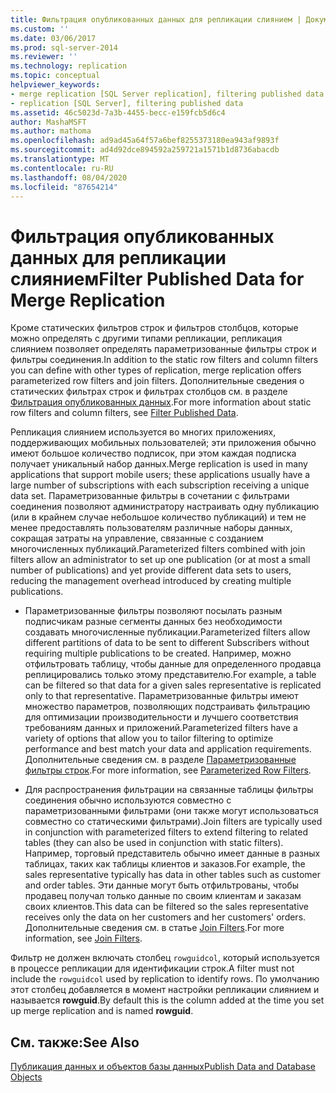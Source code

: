 ```yaml
---
title: Фильтрация опубликованных данных для репликации слиянием | Документация Майкрософт
ms.custom: ''
ms.date: 03/06/2017
ms.prod: sql-server-2014
ms.reviewer: ''
ms.technology: replication
ms.topic: conceptual
helpviewer_keywords:
- merge replication [SQL Server replication], filtering published data
- replication [SQL Server], filtering published data
ms.assetid: 46c5023d-7a3b-4455-becc-e159fcb5d6c4
author: MashaMSFT
ms.author: mathoma
ms.openlocfilehash: ad9ad45a64f57a6bef8255373180ea943af9893f
ms.sourcegitcommit: ad4d92dce894592a259721a1571b1d8736abacdb
ms.translationtype: MT
ms.contentlocale: ru-RU
ms.lasthandoff: 08/04/2020
ms.locfileid: "87654214"
---
```

# <a name="filter-published-data-for-merge-replication"></a><span data-ttu-id="25cd6-102">Фильтрация опубликованных данных для репликации слиянием</span><span class="sxs-lookup"><span data-stu-id="25cd6-102">Filter Published Data for Merge Replication</span></span>
  <span data-ttu-id="25cd6-103">Кроме статических фильтров строк и фильтров столбцов, которые можно определять с другими типами репликации, репликация слиянием позволяет определять параметризованные фильтры строк и фильтры соединения.</span><span class="sxs-lookup"><span data-stu-id="25cd6-103">In addition to the static row filters and column filters you can define with other types of replication, merge replication offers parameterized row filters and join filters.</span></span> <span data-ttu-id="25cd6-104">Дополнительные сведения о статических фильтрах строк и фильтрах столбцов см. в разделе [Фильтрация опубликованных данных](../publish/filter-published-data.md).</span><span class="sxs-lookup"><span data-stu-id="25cd6-104">For more information about static row filters and column filters, see [Filter Published Data](../publish/filter-published-data.md).</span></span>  
  
 <span data-ttu-id="25cd6-105">Репликация слиянием используется во многих приложениях, поддерживающих мобильных пользователей; эти приложения обычно имеют большое количество подписок, при этом каждая подписка получает уникальный набор данных.</span><span class="sxs-lookup"><span data-stu-id="25cd6-105">Merge replication is used in many applications that support mobile users; these applications usually have a large number of subscriptions with each subscription receiving a unique data set.</span></span> <span data-ttu-id="25cd6-106">Параметризованные фильтры в сочетании с фильтрами соединения позволяют администратору настраивать одну публикацию (или в крайнем случае небольшое количество публикаций) и тем не менее предоставлять пользователям различные наборы данных, сокращая затраты на управление, связанные с созданием многочисленных публикаций.</span><span class="sxs-lookup"><span data-stu-id="25cd6-106">Parameterized filters combined with join filters allow an administrator to set up one publication (or at most a small number of publications) and yet provide different data sets to users, reducing the management overhead introduced by creating multiple publications.</span></span>  
  
-   <span data-ttu-id="25cd6-107">Параметризованные фильтры позволяют посылать разным подписчикам разные сегменты данных без необходимости создавать многочисленные публикации.</span><span class="sxs-lookup"><span data-stu-id="25cd6-107">Parameterized filters allow different partitions of data to be sent to different Subscribers without requiring multiple publications to be created.</span></span> <span data-ttu-id="25cd6-108">Например, можно отфильтровать таблицу, чтобы данные для определенного продавца реплицировались только этому представителю.</span><span class="sxs-lookup"><span data-stu-id="25cd6-108">For example, a table can be filtered so that data for a given sales representative is replicated only to that representative.</span></span> <span data-ttu-id="25cd6-109">Параметризованные фильтры имеют множество параметров, позволяющих подстраивать фильтрацию для оптимизации производительности и лучшего соответствия требованиям данных и приложений.</span><span class="sxs-lookup"><span data-stu-id="25cd6-109">Parameterized filters have a variety of options that allow you to tailor filtering to optimize performance and best match your data and application requirements.</span></span> <span data-ttu-id="25cd6-110">Дополнительные сведения см. в разделе [Параметризованные фильтры строк](parameterized-filters-parameterized-row-filters.md).</span><span class="sxs-lookup"><span data-stu-id="25cd6-110">For more information, see [Parameterized Row Filters](parameterized-filters-parameterized-row-filters.md).</span></span>  
  
-   <span data-ttu-id="25cd6-111">Для распространения фильтрации на связанные таблицы фильтры соединения обычно используются совместно с параметризованными фильтрами (они также могут использоваться совместно со статическими фильтрами).</span><span class="sxs-lookup"><span data-stu-id="25cd6-111">Join filters are typically used in conjunction with parameterized filters to extend filtering to related tables (they can also be used in conjunction with static filters).</span></span> <span data-ttu-id="25cd6-112">Например, торговый представитель обычно имеет данные в разных таблицах, таких как таблицы клиентов и заказов.</span><span class="sxs-lookup"><span data-stu-id="25cd6-112">For example, the sales representative typically has data in other tables such as customer and order tables.</span></span> <span data-ttu-id="25cd6-113">Эти данные могут быть отфильтрованы, чтобы продавец получал только данные по своим клиентам и заказам своих клиентов.</span><span class="sxs-lookup"><span data-stu-id="25cd6-113">This data can be filtered so the sales representative receives only the data on her customers and her customers' orders.</span></span> <span data-ttu-id="25cd6-114">Дополнительные сведения см. в статье [Join Filters](join-filters.md).</span><span class="sxs-lookup"><span data-stu-id="25cd6-114">For more information, see [Join Filters](join-filters.md).</span></span>  
  
 <span data-ttu-id="25cd6-115">Фильтр не должен включать столбец `rowguidcol`, который используется в процессе репликации для идентификации строк.</span><span class="sxs-lookup"><span data-stu-id="25cd6-115">A filter must not include the `rowguidcol` used by replication to identify rows.</span></span> <span data-ttu-id="25cd6-116">По умолчанию этот столбец добавляется в момент настройки репликации слиянием и называется **rowguid**.</span><span class="sxs-lookup"><span data-stu-id="25cd6-116">By default this is the column added at the time you set up merge replication and is named **rowguid**.</span></span>  
  
## <a name="see-also"></a><span data-ttu-id="25cd6-117">См. также:</span><span class="sxs-lookup"><span data-stu-id="25cd6-117">See Also</span></span>  
 [<span data-ttu-id="25cd6-118">Публикация данных и объектов базы данных</span><span class="sxs-lookup"><span data-stu-id="25cd6-118">Publish Data and Database Objects</span></span>](../publish/publish-data-and-database-objects.md)  
  
  
